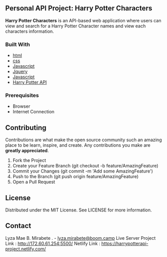 <!-- ABOUT THE PROJECT -->
## Personal API Project: Harry Potter Characters
<!-- [![Product Name Screen Shot][product-screenshot]](https://example.com) -->
**Harry Potter Characters** is an API-based web application where users can view and search for a Harry Potter Character names and view each characters information.

### Built With

-  [html](https://www.w3schools.com/html/html_intro.asp)
-  [css](https://www.w3schools.com/css/)
-  [Javascript](http://vanilla-js.com/)
-  [Jquery](http://jquery.com/)
-  [Javascript](https://fonts.google.com/)
-  [Harry Potter API](https://potterapi.com)

### Prerequisites

-  Browser
-  Internet Connection

<!-- CONTRIBUTING -->
## Contributing

Contributions are what make the open source community such an amazing place to be learn, inspire, and create. Any contributions you make are **greatly appreciated**.
1. Fork the Project
2. Create your Feature Branch (git checkout -b feature/AmazingFeature)
3. Commit your Changes (git commit -m 'Add some AmazingFeature')
4. Push to the Branch (git push origin feature/AmazingFeature)
5. Open a Pull Request
<!-- LICENSE -->

## License

Distributed under the MIT License. See LICENSE for more information.

<!-- CONTACT -->
## Contact

Lyza Mae B. Mirabete . - lyza.mirabete@boom.camp
Live Server Project Link : http://172.60.61.254:5500/
Netlify Link : https://harrypotterapi-project.netlify.com/
